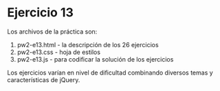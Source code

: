 # Ejercicio 13

Los archivos de la práctica son:

1. pw2-e13.html - la descripción de los 26 ejercicios
2. pw2-e13.css - hoja de estilos
3. pw2-e13.js - para codificar la solución de los ejercicios

Los ejercicios varían en nivel de dificultad combinando diversos temas y características de jQuery.
